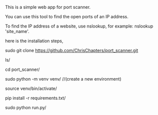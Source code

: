 This is a simple web app for port scanner.

You can use this tool to find the open ports of an IP address. 

To find the IP address of a website, use nslookup, for example: nslookup 'site_name'.

here is the installation steps,


sudo git clone https://github.com/ChrisChapters/port_scanner.git

ls/

cd port_scanner/

sudo python -m venv venv/                   //(create a new environment)

source venv/bin/activate/

pip install -r requirements.txt/

sudo python run.py/
